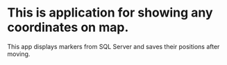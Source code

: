 # This is application for showing any coordinates on map.
This app displays markers from SQL Server and saves their positions after moving.